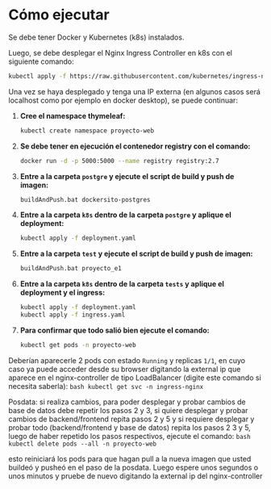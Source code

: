# Cómo ejecutar

Se debe tener Docker y Kubernetes (k8s) instalados.

Luego, se debe desplegar el Nginx Ingress Controller en k8s con el siguiente comando:
 ```bash
kubectl apply -f https://raw.githubusercontent.com/kubernetes/ingress-nginx/main/deploy/static/provider/cloud/deploy.yaml
 ```

Una vez se haya desplegado y tenga una IP externa (en algunos casos será localhost como por ejemplo en docker desktop), se puede continuar:

1. **Cree el namespace thymeleaf:**
    ```bash
    kubectl create namespace proyecto-web
    ```

2. **Se debe tener en ejecución el contenedor registry con el comando:**
    ```bash
    docker run -d -p 5000:5000 --name registry registry:2.7
    ```

3. **Entre a la carpeta `postgre` y ejecute el script de build y push de imagen:**
    ```bash
    buildAndPush.bat dockersito-postgres
    ```

4. **Entre a la carpeta `k8s` dentro de la carpeta `postgre` y aplique el deployment:**
    ```bash
    kubectl apply -f deployment.yaml
    ```

5. **Entre a la carpeta `test` y ejecute el script de build y push de imagen:**
    ```bash
    buildAndPush.bat proyecto_e1
    ```

6. **Entre a la carpeta `k8s` dentro de la carpeta `tests` y aplique el deployment y el ingress:**
    ```bash
    kubectl apply -f deployment.yaml
    kubectl apply -f ingress.yaml
    ```

7. **Para confirmar que todo salió bien ejecute el comando:**
    ```bash
    kubectl get pods -n proyecto-web
    ```

Deberían aparecerle 2 pods con estado `Running` y replicas `1/1`, en cuyo caso ya puede acceder desde su browser digitando la external ip que aparece en el nginx-controller de tipo LoadBalancer (digite este comando si necesita saberla):
    ```bash
    kubectl get svc -n ingress-nginx
    ```
    
Posdata: si realiza cambios, para poder desplegar y probar cambios de base de datos debe repetir los pasos 2 y 3, si quiere desplegar y probar cambios de backend/frontend repita pasos 2 y 5 y si requiere desplegar y probar todo (backend/frontend y base de datos) repita los pasos 2 3 y 5, luego de haber repetido los pasos respectivos, ejecute el comando:
    ```bash
    kubectl delete pods --all -n proyecto-web
    ```
    
esto reiniciará los pods para que hagan pull a la nueva imagen que usted buildeó y pusheó en el paso de la posdata. Luego espere unos segundos o unos minutos y pruebe de nuevo digitando la external ip del nginx-controller
